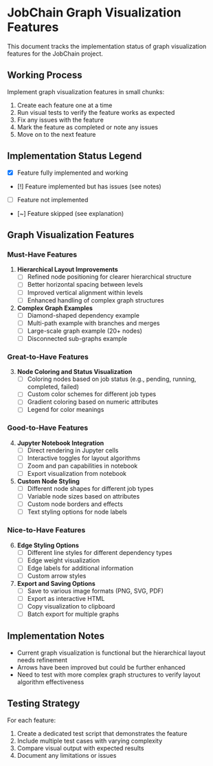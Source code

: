# JobChain Graph Visualization Features

This document tracks the implementation status of graph visualization features for the JobChain project.

## Working Process

Implement graph visualization features in small chunks:
1) Create each feature one at a time
2) Run visual tests to verify the feature works as expected
3) Fix any issues with the feature
4) Mark the feature as completed or note any issues
5) Move on to the next feature

## Implementation Status Legend

- [x] Feature fully implemented and working
- [!] Feature implemented but has issues (see notes)
- [ ] Feature not implemented
- [~] Feature skipped (see explanation)

## Graph Visualization Features

### Must-Have Features

1. **Hierarchical Layout Improvements**
   - [ ] Refined node positioning for clearer hierarchical structure
   - [ ] Better horizontal spacing between levels
   - [ ] Improved vertical alignment within levels
   - [ ] Enhanced handling of complex graph structures

2. **Complex Graph Examples**
   - [ ] Diamond-shaped dependency example
   - [ ] Multi-path example with branches and merges
   - [ ] Large-scale graph example (20+ nodes)
   - [ ] Disconnected sub-graphs example

### Great-to-Have Features

3. **Node Coloring and Status Visualization**
   - [ ] Coloring nodes based on job status (e.g., pending, running, completed, failed)
   - [ ] Custom color schemes for different job types
   - [ ] Gradient coloring based on numeric attributes
   - [ ] Legend for color meanings

### Good-to-Have Features

4. **Jupyter Notebook Integration**
   - [ ] Direct rendering in Jupyter cells
   - [ ] Interactive toggles for layout algorithms
   - [ ] Zoom and pan capabilities in notebook
   - [ ] Export visualization from notebook

5. **Custom Node Styling**
   - [ ] Different node shapes for different job types
   - [ ] Variable node sizes based on attributes
   - [ ] Custom node borders and effects
   - [ ] Text styling options for node labels

### Nice-to-Have Features

6. **Edge Styling Options**
   - [ ] Different line styles for different dependency types
   - [ ] Edge weight visualization
   - [ ] Edge labels for additional information
   - [ ] Custom arrow styles

7. **Export and Saving Options**
   - [ ] Save to various image formats (PNG, SVG, PDF)
   - [ ] Export as interactive HTML
   - [ ] Copy visualization to clipboard
   - [ ] Batch export for multiple graphs

## Implementation Notes

- Current graph visualization is functional but the hierarchical layout needs refinement
- Arrows have been improved but could be further enhanced
- Need to test with more complex graph structures to verify layout algorithm effectiveness

## Testing Strategy

For each feature:
1. Create a dedicated test script that demonstrates the feature
2. Include multiple test cases with varying complexity
3. Compare visual output with expected results
4. Document any limitations or issues
